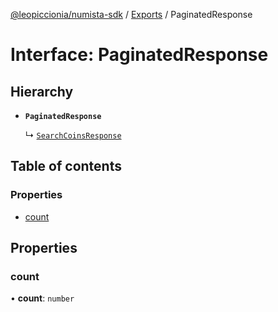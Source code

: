 [@leopiccionia/numista-sdk](../README.md) / [Exports](../modules.md) / PaginatedResponse

# Interface: PaginatedResponse

## Hierarchy

- **`PaginatedResponse`**

  ↳ [`SearchCoinsResponse`](SearchCoinsResponse.md)

## Table of contents

### Properties

- [count](PaginatedResponse.md#count)

## Properties

### count

• **count**: `number`
